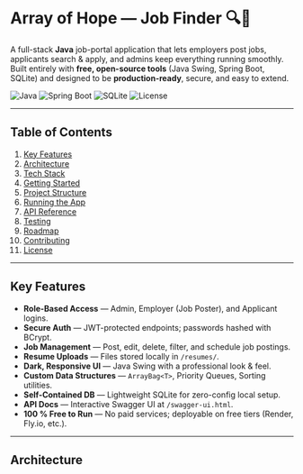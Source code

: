 # Array of Hope — Job Finder 🔍💼

A full-stack **Java** job-portal application that lets employers post jobs, applicants search & apply, and admins keep everything running smoothly.  
Built entirely with **free, open-source tools** (Java Swing, Spring Boot, SQLite) and designed to be **production-ready**, secure, and easy to extend.

![Java](https://img.shields.io/badge/Java-21-blue?logo=java)
![Spring Boot](https://img.shields.io/badge/Spring%20Boot-3.x-brightgreen?logo=spring)
![SQLite](https://img.shields.io/badge/SQLite-3.x-lightgrey?logo=sqlite)
![License](https://img.shields.io/badge/license-MIT-yellow)

---

## Table of Contents
1. [Key Features](#key-features)  
2. [Architecture](#architecture)  
3. [Tech Stack](#tech-stack)  
4. [Getting Started](#getting-started)  
5. [Project Structure](#project-structure)  
6. [Running the App](#running-the-app)  
7. [API Reference](#api-reference)  
8. [Testing](#testing)  
9. [Roadmap](#roadmap)  
10. [Contributing](#contributing)  
11. [License](#license)  

---

## Key Features
- **Role-Based Access** — Admin, Employer (Job Poster), and Applicant logins.
- **Secure Auth** — JWT-protected endpoints; passwords hashed with BCrypt.
- **Job Management** — Post, edit, delete, filter, and schedule job postings.
- **Resume Uploads** — Files stored locally in `/resumes/`.
- **Dark, Responsive UI** — Java Swing with a professional look & feel.
- **Custom Data Structures** — `ArrayBag<T>`, Priority Queues, Sorting utilities.
- **Self-Contained DB** — Lightweight SQLite for zero-config local setup.
- **API Docs** — Interactive Swagger UI at `/swagger-ui.html`.
- **100 % Free to Run** — No paid services; deployable on free tiers (Render, Fly.io, etc.).

---

## Architecture
